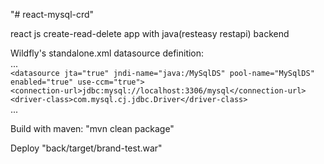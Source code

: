 "# react-mysql-crd" 

react js create-read-delete app with java(resteasy restapi) backend

Wildfly's standalone.xml datasource definition:<br>
...<br>
`<datasource jta="true" jndi-name="java:/MySqlDS" pool-name="MySqlDS" enabled="true" use-ccm="true">`<br>
            `<connection-url>jdbc:mysql://localhost:3306/mysql</connection-url>`<br>
            `<driver-class>com.mysql.cj.jdbc.Driver</driver-class>`<br>
...<br>

Build with maven: "mvn clean package"<br>

Deploy "back/target/brand-test.war"
